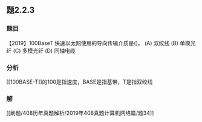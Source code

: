 ## 题2.2.3
### 题目
【2019】100BaseT 快速以太网使用的导向传输介质是()。
(A) 双绞线
(B) 单模光纤
(C) 多模光纤
(D) 同轴电缆
### 分析
[[100BASE-T]]的100是指速度，BASE是指基带，T是指双绞线
### 解
[[刷题/408历年真题解析/2019年408真题计算机网络篇/题34]]